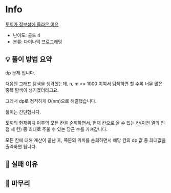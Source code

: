 # Info
[토끼가 정보섬에 올라온 이유](https://boj.kr/17130)

- 난이도: 골드 4
- 분류: 다이나믹 프로그래밍

## 💡 풀이 방법 요약

dp 문제 입니다.

처음엔 그래프 탐색을 생각했는데, n, m <= 1000 이여서 탐색하면 할 수록 너무 많은 중복 탐색이 생기곘더라고요.

그래서 dp로 정직하게 O(nm)으로 해결했습니다.

풀이는 간단합니다.

토끼의 현재위치 이후의 모든 칸을 순회하면서, 현재 칸으로 올 수 있는 칸(이전 열의 인접 세 칸) 중 최대로 주울 수 있는 당근 수를 가져갑니다.

모든 칸에 대해 계산이 끝난 후, 쪽문의 위치를 순회하면서 해당 칸의 dp 값 중 최대값을 출력하면 됩니다.

## 👀 실패 이유

## 🙂 마무리
